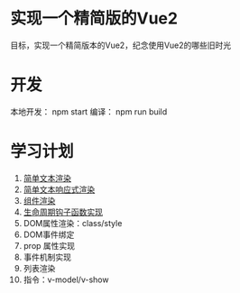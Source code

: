 # 实现一个精简版的Vue2

目标，实现一个精简版本的Vue2，纪念使用Vue2的哪些旧时光


# 开发

本地开发： npm start
编译： npm run build

# 学习计划
1. [简单文本渲染](https://juejin.im/post/5ece798e51882543275345e7)
2. [简单文本响应式渲染](https://juejin.im/post/5ed1f4b451882542f9389129)
3. [组件渲染](https://juejin.im/post/5edb03ae6fb9a047e96b3e09)
4. [生命周期钩子函数实现](https://juejin.im/post/5edc5a1a6fb9a047d77ccca8)
5. DOM属性渲染：class/style
6. DOM事件绑定
7. prop 属性实现
8. 事件机制实现
9. 列表渲染
10. 指令：v-model/v-show

